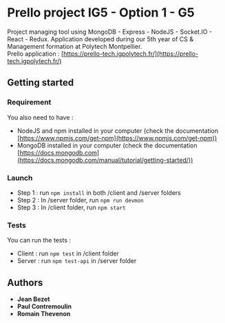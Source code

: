 # Prello project IG5 - Option 1 - G5
Project managing tool using MongoDB - Express - NodeJS - Socket.IO - React - Redux. Application developed during our 5th year of CS & Management formation at Polytech Montpellier.  
Prello application : [https://prello-tech.igpolytech.fr/](https://prello-tech.igpolytech.fr/) 
## Getting started
### Requirement
You also need to have :  
* NodeJS and npm installed in your computer (check the documentation [https://www.npmjs.com/get-npm](https://www.npmjs.com/get-npm))
* MongoDB installed in your computer (check the documentation [https://docs.mongodb.com](https://docs.mongodb.com/manual/tutorial/getting-started/))
### Launch
* Step 1 : run `npm install` in both /client and /server folders
* Step 2 : In /server folder, run `npm run devmon`
* Step 3 : In /client folder, run `npm start`
### Tests
You can run the tests :
* Client : run `npm test` in /client folder
* Server : run `npm test-api` in /server folder
## Authors
* **Jean Bezet**
* **Paul Contremoulin**
* **Romain Thevenon**
